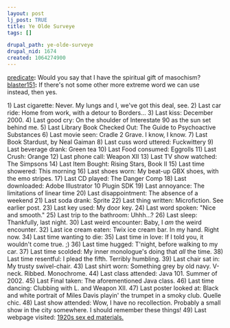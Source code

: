 ```yaml
--- 
layout: post
lj_post: TRUE
title: Ye Olde Surveye
tags: []

drupal_path: ye-olde-surveye
drupal_nid: 1674
created: 1064274900
---
```

<a href="http://predicate.livejournal.com">predicate</a><b>:</b> Would you say that I have the spiritual gift of masochism?
<a href="http://blaster151.livejournal.com">blaster151</a><b>:</b> If there's not some other more extreme word we can use instead, then yes.


<lj-cut text="Click it. You know you want to.">1) Last cigarette: Never. My lungs and I, we've got this deal, see.
2) Last car ride: Home from work, with a detour to Borders...
3) Last kiss: December 2000.
4) Last good cry: On the shoulder of Interestate 90 as the sun set behind me.
5) Last Library Book Checked Out: The Guide to Psychoactive Substances
6) Last movie seen: Cradle 2 Grave. I know, I know.
7) Last Book Stardust, by Neal Gaiman
8) Last cuss word uttered: Fuckwittery
9) Last beverage drank: Green tea
10) Last Food consumed: Eggrolls
11) Last Crush: Orange
12) Last phone call: Weapon XII
13) Last TV show watched: The Simpsons
14) Last Item Bought: Rising Stars, Book II
15) Last time showered: This morning
16) Last shoes worn: My beat-up GBX shoes, with the emo stripes.
17) Last CD played: The Danger Comp
18) Last downloaded: Adobe Illustrator 10 Plugin SDK
19) Last annoyance: The limitations of linear time
20) Last disappointment: The absence of a weekend
21) Last soda drank: Sprite
22) Last thing written: Microfiction. See earlier post.
23) Last key used: My door key.
24) Last word spoken: "Nice and smooth."
25) Last trip to the bathroom: Uhhh...?
26) Last sleep: Thankfully, last night.
30) Last weird encounter: Baby, I <i>am</i> the weird encounter.
32) Last ice cream eaten: Twix ice cream bar. In my hand. Right now.
34) Last time wanting to die: 
35) Last time in love: If I told you, it wouldn't come true. ;)
36) Last time hugged: T'night, before walking to my car.
37) Last time scolded: My inner monologue's doing that <i>all</i> the time.
38) Last time resentful: I plead the fifth. Terribly humbling.
39) Last chair sat in: My trusty swivel-chair.
43) Last shirt worn: Something grey by old navy. V-neck. Ribbed. Monochrome.
44) Last class attended: Java 101. Summer of 2002.
45) Last Final taken: The aforementioned Java class.
46) Last time dancing: Clubbing with L. and Weapon XII.
47) Last poster looked at: Black and white portrait of Miles Davis playin' the trumpet in a smoky club. Quelle chic.
48) Last show attended: Wow, I have no recollection. Probably a small show in the city somewhere. I should remember these things!
49) Last webpage visited: <a href="http://digital.lib.umn.edu/IMAGES/reference/swhp/" target="_blank">1920s sex ed materials.</a>
